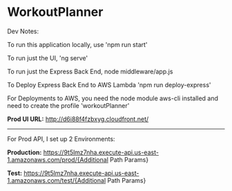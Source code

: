 # WorkoutPlanner


Dev Notes:

To run this application locally, use 'npm run start'

To run just the UI, 'ng serve'

To run just the Express Back End, node middleware/app.js

To Deploy Express Back End to AWS Lambda 'npm run deploy-express'

For Deployments to AWS, you need the node module aws-cli installed and need to create the profile 'workoutPlanner'

<b>Prod UI URL:</b> http://d6i88f4fzbxyg.cloudfront.net/
_____________________________________________________________________________________________________________________________________________________________

For Prod API, I set up 2 Environments:

<b>Production:</b> https://9t5lmz7nha.execute-api.us-east-1.amazonaws.com/prod/{Additional Path Params}

<b>Test:</b> https://9t5lmz7nha.execute-api.us-east-1.amazonaws.com/test/{Additional Path Params}


